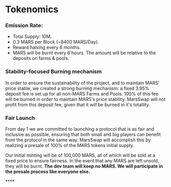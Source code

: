 # Tokenomics

### **Emission Rate:**

* Total Supply: 10M.
* 0.3 MARS per Block \(~8400 MARS/Day\).
* Reward halving every 6 months.
* MARS will be burnt every 6 hours. The amount will be relative to the deposits on farms & pools.

### **Stability-focused Burning mechanism**

In order to ensure the sustainability of the project, and to maintain MARS' price stable, we created a strong burning mechanism: a fixed 3.95% deposit fee is set up for all non-MARS Farms and Pools. 100% of this fee will be burned in order to maintain MARS's price stability. MarsSwap will not profit from this deposit fee, given that it will be burned in it's totallity.

### **Fair Launch**

From day 1 we are committed to launching a protocol that is as fair and inclusive as possible, ensuring that both small and big players can benefit from the protocol in the same way. MarsSwap will accomplish this by realizing a presale of 100% of the MARS tokens initial supply.

Our initial minting will be of 100,000 MARS, all of which will be sold at a fixed price to ensure fairness. In the event that any MARS are left unsold, they will be burnt. **The dev team will keep no MARS. We will participate in the presale process like everyone else.**

\*\*\*\*

